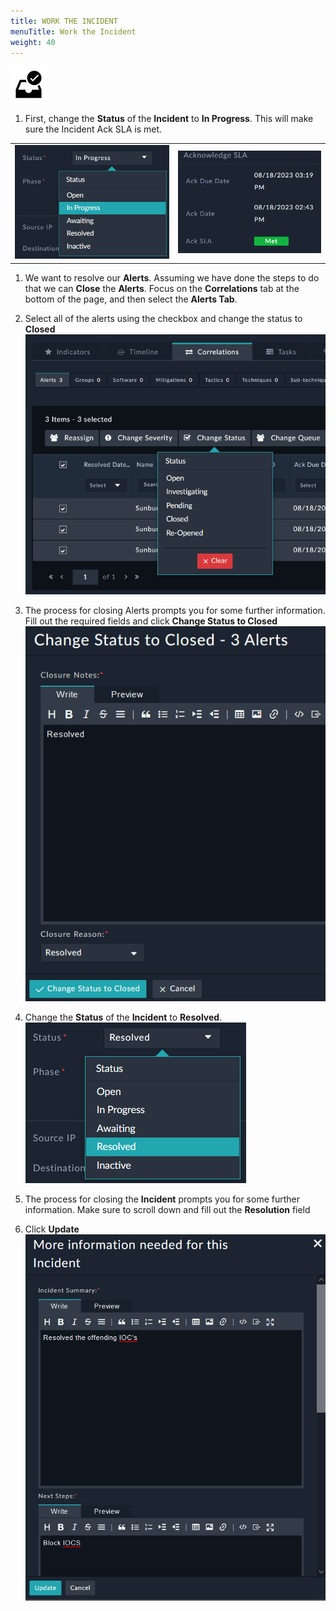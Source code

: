 ```yaml
---
title: WORK THE INCIDENT
menuTitle: Work the Incident
weight: 40
---
```


![user_complete_icon](check_box.svg)

1. First, change the **Status** of the **Incident** to **In Progress**. This will make sure the Incident Ack SLA is met.

|||
|:-----:|:-----:|
|![In progress](inprog.png)|![SLA met](metsla.png)|

1. We want to resolve our **Alerts**. Assuming we have done the steps to do that we can **Close** the **Alerts**. Focus on the **Correlations** tab at the bottom of the page, and then select the **Alerts Tab**.

2. Select all of the alerts using the checkbox and change the status to **Closed**
![Change alert status option](resalerts.png)

1. The process for closing Alerts prompts you for some further information. Fill out the required fields and click **Change Status to Closed** ![Alert close popup](prompt1.png)

2. Change the **Status** of the **Incident** to **Resolved**. ![Status change](resolved.png)

3. The process for closing the **Incident** prompts you for some further information. Make sure to scroll down and fill out the **Resolution** field
4. Click **Update**
![Incident Closure popup](prompt2.png)
